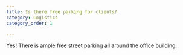 ```yaml
---
title: Is there free parking for clients?
category: Logistics
category_order: 1

---
```

<p>Yes! There is ample free street parking all around the office building.&nbsp;</p>
